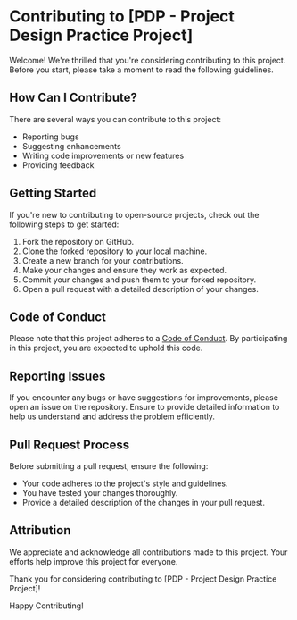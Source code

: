 # Contributing to [PDP - Project Design Practice Project]

Welcome! We're thrilled that you're considering contributing to this project. Before you start, please take a moment to read the following guidelines.

## How Can I Contribute?

There are several ways you can contribute to this project:

- Reporting bugs
- Suggesting enhancements
- Writing code improvements or new features
- Providing feedback

## Getting Started

If you're new to contributing to open-source projects, check out the following steps to get started:

1. Fork the repository on GitHub.
2. Clone the forked repository to your local machine.
3. Create a new branch for your contributions.
4. Make your changes and ensure they work as expected.
5. Commit your changes and push them to your forked repository.
6. Open a pull request with a detailed description of your changes.

## Code of Conduct

Please note that this project adheres to a [Code of Conduct](CODE_OF_CONDUCT.md). By participating in this project, you are expected to uphold this code.

## Reporting Issues

If you encounter any bugs or have suggestions for improvements, please open an issue on the repository. Ensure to provide detailed information to help us understand and address the problem efficiently.

## Pull Request Process

Before submitting a pull request, ensure the following:

- Your code adheres to the project's style and guidelines.
- You have tested your changes thoroughly.
- Provide a detailed description of the changes in your pull request.

## Attribution

We appreciate and acknowledge all contributions made to this project. Your efforts help improve this project for everyone.

Thank you for considering contributing to [PDP - Project Design Practice Project]!

Happy Contributing!

